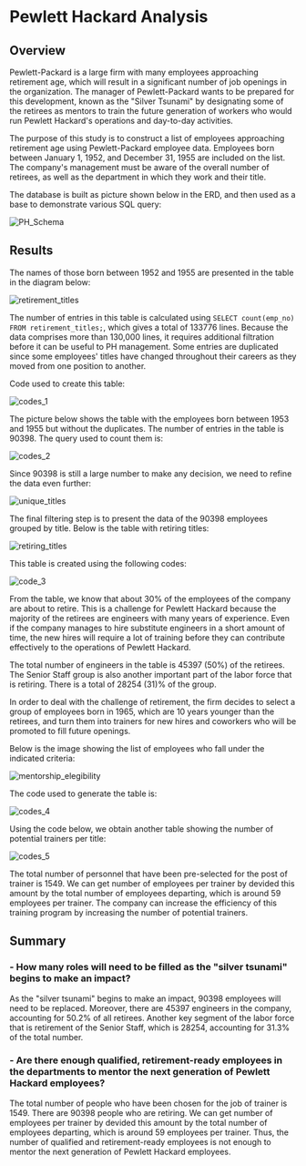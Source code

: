 # Pewlett Hackard Analysis
 



## Overview

Pewlett-Packard is a large firm with many employees approaching retirement age, which will result in a significant number of job openings in the organization. The manager of Pewlett-Packard wants to be prepared for this development, known as the "Silver Tsunami" by designating some of the retirees as mentors to train the future generation of workers who would run Pewlett Hackard's operations and day-to-day activities.


The purpose of this study is to construct a list of employees approaching retirement age using Pewlett-Packard employee data. Employees born between January 1, 1952, and December 31, 1955 are included on the list. The company's management must be aware of the overall number of retirees, as well as the department in which they work and their title.


The database is built as picture shown below in the ERD, and then used as a base to demonstrate various SQL query:

![PH_Schema](Images/PH_Schema.png)




## Results


The names of those born between 1952 and 1955 are presented in the table in the diagram below:

![retirement_titles](Images/retirement_titles.png)


The number of entries in this table is calculated using `SELECT count(emp_no) FROM retirement_titles;`, which gives a total of 133776 lines.  Because the data comprises more than 130,000 lines, it requires additional filtration before it can be useful to PH management. Some entries are duplicated since some employees' titles have changed throughout their careers as they moved from one position to another.


Code used to create this table:

![codes_1](Images/codes_1.png)




The picture below shows the table with the employees born between 1953 and 1955 but without the duplicates.  The number of entries in the table is 90398.  The query used to count them is:

![codes_2](Images/codes_2.png)


Since 90398 is still a large number to make any decision, we need to refine the data even further:

![unique_titles](Images/unique_titles.png)




The final filtering step is to present the data of the 90398 employees grouped by title. Below is the table with retiring titles:

![retiring_titles](Images/retiring_titles.png)


This table is created using the following codes:

![code_3](Images/code_3.png)


From the table, we know that about 30% of the employees of the company are about to retire. This is a challenge for Pewlett Hackard because the majority of the retirees are engineers with many years of experience. Even if the company manages to hire substitute engineers in a short amount of time, the new hires will require a lot of training before they can contribute effectively to the operations of Pewlett Hackard.


The total number of engineers in the table is 45397 (50%) of the retirees. The Senior Staff group is also another important part of the labor force that is retiring. There is a total of 28254 (31)% of the group. 




In order to deal with the challenge of retirement, the firm decides to select a group of employees born in 1965, which are 10 years younger than the retirees, and turn them into trainers for new hires and coworkers who will be promoted to fill future openings.


Below is the image showing the list of employees who fall under the indicated criteria:

![mentorship_elegibility](Images/mentorship_elegibility.png)


The code used to generate the table is:

![codes_4](Images/codes_4.png)


Using the code below, we obtain another table showing the number of potential trainers per title:

![codes_5](Images/codes_5.png)


The total number of personnel that have been pre-selected for the post of trainer is 1549. We can get number of employees per trainer by devided this amount by the total number of employees departing, which is around 59 employees per trainer. The company can increase the efficiency of this training program by increasing the number of potential trainers.




## Summary


### - How many roles will need to be filled as the "silver tsunami" begins to make an impact?

As the "silver tsunami" begins to make an impact, 90398 employees will need to be replaced. Moreover, there are 45397 engineers in the company, accounting for 50.2% of all retirees. Another key segment of the labor force that is retirement of the Senior Staff, which is 28254, accounting for 31.3% of the total number.




### - Are there enough qualified, retirement-ready employees in the departments to mentor the next generation of Pewlett Hackard employees?

The total number of people who have been chosen for the job of trainer is 1549. There are 90398 people who are retiring.  We can get number of employees per trainer by devided this amount by the total number of employees departing, which is around 59 employees per trainer. Thus, the number of qualified and retirement-ready employees is not enough to mentor the next generation of Pewlett Hackard employees.

